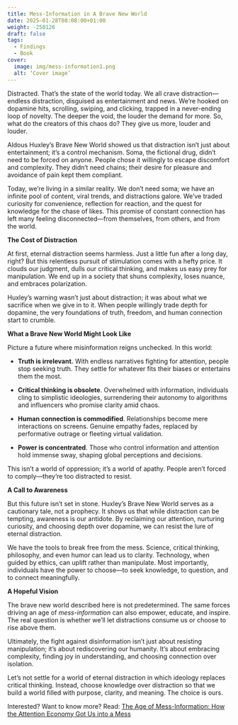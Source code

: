 ```yaml
---
title: Mess-Information in A Brave New World
date: 2025–01-28T08:08:00+01:00
weight: -250126
draft: false
tags:
  - Findings
  - Book
cover:
  image: img/mess-information1.png
  alt: ‘Cover image’
---
```

Distracted. That’s the state of the world today. We all crave distraction—endless distraction, disguised as entertainment and news. We’re hooked on dopamine hits, scrolling, swiping, and clicking, trapped in a never-ending loop of novelty. The deeper the void, the louder the demand for more. So, what do the creators of this chaos do? They give us more, louder and louder.

Aldous Huxley’s Brave New World showed us that distraction isn’t just about entertainment; it’s a control mechanism. Soma, the fictional drug, didn’t need to be forced on anyone. People chose it willingly to escape discomfort and complexity. They didn’t need chains; their desire for pleasure and avoidance of pain kept them compliant.

Today, we’re living in a similar reality. We don’t need soma; we have an infinite pool of content, viral trends, and distractions galore. We’ve traded curiosity for convenience, reflection for reaction, and the quest for knowledge for the chase of likes. This promise of constant connection has left many feeling disconnected—from themselves, from others, and from the world.

**The Cost of Distraction**

At first, eternal distraction seems harmless. Just a little fun after a long day, right? But this relentless pursuit of stimulation comes with a hefty price. It clouds our judgment, dulls our critical thinking, and makes us easy prey for manipulation. We end up in a society that shuns complexity, loses nuance, and embraces polarization.

Huxley’s warning wasn’t just about distraction; it was about what we sacrifice when we give in to it. When people willingly trade depth for dopamine, the very foundations of truth, freedom, and human connection start to crumble.

**What a Brave New World Might Look Like**

Picture a future where misinformation reigns unchecked. In this world:

- **Truth is irrelevant.** With endless narratives fighting for attention, people stop seeking truth. They settle for whatever fits their biases or entertains them the most.

- **Critical thinking is obsolete**. Overwhelmed with information, individuals cling to simplistic ideologies, surrendering their autonomy to algorithms and influencers who promise clarity amid chaos.

- **Human connection is commodified**. Relationships become mere interactions on screens. Genuine empathy fades, replaced by performative outrage or fleeting virtual validation.

- **Power is concentrated**. Those who control information and attention hold immense sway, shaping global perceptions and decisions.

This isn’t a world of oppression; it’s a world of apathy. People aren’t forced to comply—they’re too distracted to resist.

**A Call to Awareness**

But this future isn’t set in stone. Huxley’s Brave New World serves as a cautionary tale, not a prophecy. It shows us that while distraction can be tempting, awareness is our antidote. By reclaiming our attention, nurturing curiosity, and choosing depth over dopamine, we can resist the lure of eternal distraction.

We have the tools to break free from the mess. Science, critical thinking, philosophy, and even humor can lead us to clarity. Technology, when guided by ethics, can uplift rather than manipulate. Most importantly, individuals have the power to choose—to seek knowledge, to question, and to connect meaningfully.

**A Hopeful Vision**

The brave new world described here is not predetermined. The same forces driving an age of _mess-information_ can also empower, educate, and inspire. The real question is whether we’ll let distractions consume us or choose to rise above them.

Ultimately, the fight against disinformation isn’t just about resisting manipulation; it’s about rediscovering our humanity. It’s about embracing complexity, finding joy in understanding, and choosing connection over isolation.

Let’s not settle for a world of eternal distraction in which ideology replaces critical thinking. Instead, choose knowledge over distraction so that we build a world filled with purpose, clarity, and meaning. The choice is ours.

Interested? Want to know more? Read: [The Age of Mess-Information: How the Attention Economy Got Us into a Mess](https://a.co/d/9bDQ31Z)


